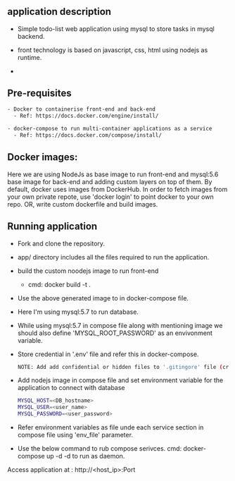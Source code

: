# <Nodejs applicaition deployment with mysql using docker-compose and k8s minikube.>
  ## application description
- Simple todo-list web application using mysql to store tasks in mysql backend.
- front technology is based on javascript, css, html using nodejs as runtime.

- 
## <Using docker-compose>


## Pre-requisites
```sh
- Docker to containerise front-end and back-end
  - Ref: https://docs.docker.com/engine/install/

- docker-compose to run multi-container applications as a service
  - Ref: https://docs.docker.com/compose/install/
```

## Docker images:
  Here we are using NodeJs as base image to run front-end and mysql:5.6 base image for back-end and adding custom layers on top of them.
  By default, docker uses images from DockerHub. In order to fetch images from your own private repote, use 'docker login' to point docker to your own repo.
  OR, write custom dockerfile and build images.
  
## Running application
- Fork and clone the repository.
- app/ directory includes all the files required to run the application.
- build the custom noodejs image to run front-end 
    - cmd: docker build -t <tag> . 
- Use the above generated image to in docker-compose file.
- Here I'm using mysql:5.7 to run database.
- While using mysql:5.7 in compose file along with mentioning image we should also    define 'MYSQL_ROOT_PASSWORD' as an envivonment variable.
- Store credential in '.env' file and refer this in docker-compose.
   ```sh
   NOTE: Add add confidential or hidden files to '.gitingore' file (create if not exist) to avoid pushing those files.
 
- Add nodejs image in compose file and set environment variable for the application   to connect with database
    ```sh
    MYSQL_HOST=<DB_hostname>
    MYSQL_USER=<user_name>
    MYSQL_PASSWORD=<user_password>
    ```
- Refer environment variables as file unde each service section in compose file   using 'env_file' parameter.
     
- Use the below command to rub compose serivces.
  cmd: docker-compose up -d
    -d to run as daemon.

Access application at : http://<host_ip>:Port







